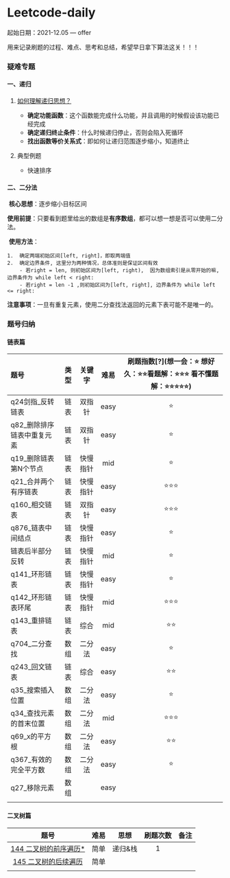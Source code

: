 # Leetcode-daily

起始日期：2021-12.05 — offer

用来记录刷题的过程、难点、思考和总结，希望早日拿下算法这关！！！

### **疑难专题**

#### 一、递归

1. [如何理解递归思想？](https://www.zhihu.com/question/31412436)

   - **确定功能函数**：这个函数能完成什么功能，并且调用的时候假设该功能已经完成
   - **确定递归终止条件**：什么时候递归停止，否则会陷入死循环
   - **找出函数等价关系式**：即如何让递归范围逐步缩小，知道终止

2. 典型例题

   - 快速排序

#### 二、二分法

​	**核心思想**：逐步缩小目标区间

​	**使用前提**：只要看到题里给出的数组是**有序数组**，都可以想一想是否可以使用二分法。

​	**使用方法**：

    1.  确定两端初始区间[left, right]，即取两端值
    2.  确定边界条件, 这里分为两种情况，总体准则是保证区间有效
        - 若right = len, 则初始区间为[left, right),  因为数组索引是从零开始的嘛, 边界条件为 while left < right:   
        - 若right = len -1 ,则初始区间为[left, right], 边界条件为 while left <= right:

​	**注意事项**：一旦有重复元素，使用二分查找法返回的元素下表可能不是唯一的。



### 题号归纳

#### 链表篇

| 题号                       | 类型 |  关键字  | 难易 | 刷题指数[?](想一会：⭐ 想好久：⭐⭐看题解：⭐⭐⭐ 看不懂题解：⭐⭐⭐⭐⭐) |
| :------------------------- | :--: | :------: | :--: | :----------------------------------------------------------: |
| q24剑指_反转链表           | 链表 |  双指针  | easy |                              ⭐                               |
| q82_删除排序链表中重复元素 | 链表 |  双指针  | easy |                              ⭐                               |
| q19_删除链表第N个节点      | 链表 | 快慢指针 | mid  |                              ⭐                               |
| q21_合并两个有序链表       | 链表 | 快慢指针 | easy |                             ⭐⭐⭐                              |
| q160_相交链表              | 链表 |  双指针  | easy |                             ⭐⭐⭐                              |
| q876_链表中间结点          | 链表 | 快慢指针 | easy |                              ⭐                               |
| 链表后半部分反转           | 链表 | 快慢指针 | mid  |                              ⭐                               |
| q141_环形链表              | 链表 | 快慢指针 | easy |                              ⭐                               |
| q142_环形链表环尾          | 链表 | 快慢指针 | mid  |                             ⭐⭐⭐                              |
| q143_重排链表              | 链表 |   综合   | mid  |                              ⭐⭐                              |
| q704_二分查找              | 数组 |  二分法  | easy |                              ⭐                               |
| q243_回文链表              | 链表 |   综合   | easy |                              ⭐⭐                              |
| q35_搜索插入位置           | 数组 |  二分法  | easy |                              ⭐                               |
| q34_查找元素的首末位置     | 数组 |  二分法  | mid  |                             ⭐⭐⭐                              |
| q69_x的平方根              | 数组 |  二分法  | easy |                              ⭐⭐                              |
| q367_有效的完全平方数      | 数组 |  二分法  | easy |                              ⭐                               |
| q27_移除元素               | 数组 |          | easy |                                                              |
|                            |      |          |      |                                                              |

#### 二叉树篇

|                             题号                             | 难易 |  思想   | 刷题次数 | 备注 |
| :----------------------------------------------------------: | :--: | :-----: | :------: | :--: |
| [ 144 二叉树的前序遍历*](https://leetcode.cn/problems/binary-tree-preorder-traversal/) | 简单 | 递归&栈 |    1     |      |
| [145 二叉树的后续遍历](https://leetcode.cn/problems/binary-tree-postorder-traversal/) | 简单 |         |          |      |
|                                                              |      |         |          |      |











